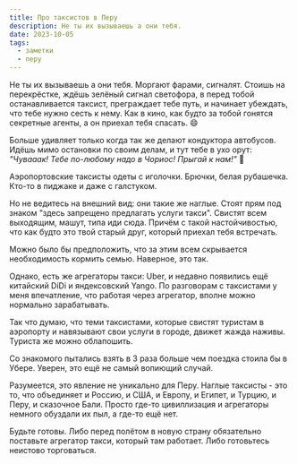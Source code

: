 ```yaml
---
title: Про таксистов в Перу
description: Не ты их вызываешь а они тебя.
date: 2023-10-05
tags:
  - заметки
  - перу
---
```


Не ты их вызываешь а они тебя. Моргают фарами, сигналят. Стоишь на перекрёстке, ждёшь зелёный сигнал светофора, в перед тобой останавливается таксист, преграждает тебе путь, и начинает убеждать, что тебе нужно сесть к нему. Как в кино, как будто за тобой гонятся секретные агенты, а он приехал тебя спасать. 😄

Больше удивляет только когда так же делают кондуктора автобусов. Идёшь мимо остановки по своим делам, и тут тебе в ухо орут: _"Чувааак! Тебе по-любому надо в Чориос! Прыгай к нам!"_ 🤦

Аэропортовские таксисты одеты с иголочки. Брючки, белая рубашечка. Кто-то в пиджаке и даже с галстуком.

Но не ведитесь на внешний вид: они такие же наглые. Стоят прям под знаком "здесь запрещено предлагать услуги такси". Свистят всем выходящим, машут, типа иди сюда. Причём с такой настойчивостью, что как будто это твой старый друг, который приехал тебя встречать.

Можно было бы предположить, что за этим всем скрывается необходимость кормить семью. Наверное, это так.

Однако, есть же агрегаторы такси: Uber, и недавно появились ещё китайский DiDi и яндексовский Yango. По разговорам с таксистами у меня впечатление, что работая через агрегатор, вполне можно нормально зарабатывать.

Так что думаю, что теми таксистами, которые свистят туристам в аэропорту и навязывают свои услуги в городе, движет жажда наживы. Туриста же можно облапошить.

Со знакомого пытались взять в 3 раза больше чем поездка стоила бы в Убере. Уверен, это ещё не самый вопиющий случай.

Разумеется, это явление не уникально для Перу. Наглые таксисты - это то, что объединяет и Россию, и США, и Европу, и Египет, и Турцию, и Перу, и сказочное Бали. Просто где-то цивиллизация и агрегаторы немного обуздали их пыл, а где-то ещё нет.

Будьте готовы. Либо перед полётом в новую страну обязательно поставьте агрегатор такси, который там работает. Либо готовьтесь неистово торговаться.